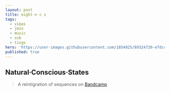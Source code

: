 ```yaml
---
layout: post
title: eight·n c s
tags:
  - vibes
  - jmzx
  - music
  - sub
  - tings
hero: 'https://user-images.githubusercontent.com/1854925/89324720-efdcc580-d6b1-11ea-8116-cca7c4224aff.png'
published: true
---
```

## Natural·Conscious·States
>A reintigration of sequences on [Bandcamp](https://www.natural-conscious-states.bandcamp.com/releases)
